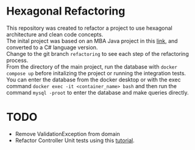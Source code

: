 # Hexagonal Refactoring
This repository was created to refactor a project to use hexagonal architecture and clean code concepts.  
The inital project was based on an MBA Java project in this [link](https://github.com/devfullcycle/MBA-hexagonal-architecture), and converted to a C# language version.  
Change to the git branch `refactoring` to see each step of the refactoring process.  
From the directory of the main project, run the database with `docker compose up` before initalizing the project or running the integration tests.  
You can enter the database from the docker desktop or with the exec command `docker exec -it <container_name> bash` and then run the command `mysql -proot` to enter the database and make queries directly.

# TODO
- Remove ValidationException from domain
- Refactor Controller Unit tests using this [tutorial](https://learn.microsoft.com/en-us/aspnet/core/mvc/controllers/testing?view=aspnetcore-8.0).
